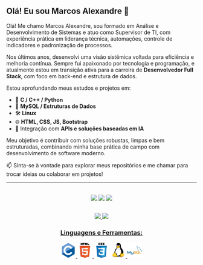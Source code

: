 <div>
  <h2>Olá! Eu sou Marcos Alexandre 👋</h2>
Olá! Me chamo Marcos Alexandre, sou formado em Análise e Desenvolvimento de Sistemas e atuo como Supervisor de TI, com experiência prática em liderança técnica, automações, controle de indicadores e padronização de processos.

Nos últimos anos, desenvolvi uma visão sistêmica voltada para eficiência e melhoria contínua. Sempre fui apaixonado por tecnologia e programação, e atualmente estou em transição ativa para a carreira de **Desenvolvedor Full Stack**, com foco em back-end e estrutura de dados.

Estou aprofundando meus estudos e projetos em:
- 🧠 **C / C++ / Python**
- 💾 **MySQL / Estruturas de Dados**
- 🛠️ **Linux**
- 🌐 **HTML, CSS, JS, Bootstrap**
- 🤖 Integração com **APIs e soluções baseadas em IA**

Meu objetivo é contribuir com soluções robustas, limpas e bem estruturadas, combinando minha base prática de campo com desenvolvimento de software moderno.

📫 Sinta-se à vontade para explorar meus repositórios e me chamar para trocar ideias ou colaborar em projetos!

---
</div><br>

<div align="center">
  <a href = "mailto:marcosalexandredsa@gmail.com"><img src="https://img.shields.io/badge/-Gmail-%23333?style=for-the-badge&logo=gmail&logoColor=white" target="_blank"></a>
  <a href="https://www.linkedin.com/in/marcos4lex" target="_blank"><img src="https://img.shields.io/badge/-LinkedIn-%230077B5?style=for-the-badge&logo=linkedin&logoColor=white" target="_blank"></a>
  <a href="https://twitter.com/marcos4lex" target="_blank"><img src="https://img.shields.io/badge/Twitter-1DA1F2?style=for-the-badge&logo=twitter&logoColor=white" target="_blank"></a>
</div>


  ##
<div align="center">
  <a href="https://github.com/marcos4lex">
  <img height="166em" src="https://github-readme-stats.vercel.app/api?username=marcos4lex&show_icons=true&theme=onedark&include_all_commits=true&count_private=true"/>
  <img height="166em" src="https://github-readme-stats.vercel.app/api/top-langs/?username=marcos4lex&layout=compact&langs_count=7&theme=onedark"/>
</div>

  
<h3 align="center">Linguagens e Ferramentas:</h3>
<p align="center"> <a href="#" target="_blank" rel="noreferrer"> <img src="https://raw.githubusercontent.com/devicons/devicon/master/icons/c/c-original.svg" alt="c" width="40" height="40"/> </a>  <a href="#" target="_blank" rel="noreferrer"> <img src="https://raw.githubusercontent.com/devicons/devicon/master/icons/html5/html5-original-wordmark.svg" alt="html5" width="40" height="40"/> </a><a href="#" target="_blank" rel="noreferrer"> <img src="https://raw.githubusercontent.com/devicons/devicon/master/icons/css3/css3-original-wordmark.svg" alt="css3" width="40" height="40"/></a> <a href="#" target="_blank" rel="noreferrer"> <img src="https://raw.githubusercontent.com/devicons/devicon/master/icons/linux/linux-original.svg" alt="linux" width="40" height="40"/> </a> <a href="#" target="_blank" rel="noreferrer"> <img src="https://raw.githubusercontent.com/devicons/devicon/master/icons/mysql/mysql-original-wordmark.svg" alt="mysql" width="40" height="40"/></a></p>

